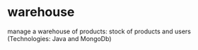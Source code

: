 # warehouse
manage a warehouse of products: stock of products and users (Technologies: Java and MongoDb)
